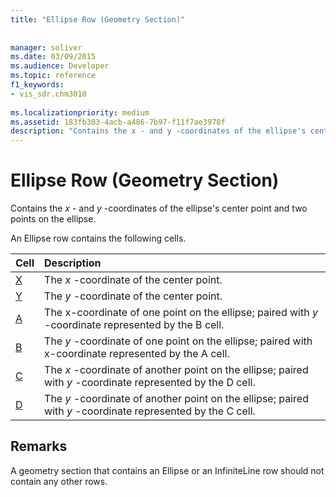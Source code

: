 ```yaml
---
title: "Ellipse Row (Geometry Section)"
 
 
manager: soliver
ms.date: 03/09/2015
ms.audience: Developer
ms.topic: reference
f1_keywords:
- vis_sdr.chm3010
 
ms.localizationpriority: medium
ms.assetid: 183fb303-4acb-a486-7b97-f11f7ae3978f
description: "Contains the x - and y -coordinates of the ellipse's center point and two points on the ellipse."
---
```


# Ellipse Row (Geometry Section)

Contains the  *x*  - and  *y*  -coordinates of the ellipse's center point and two points on the ellipse. 
  
An Ellipse row contains the following cells.
  
|**Cell**|**Description**|
|:-----|:-----|
|[X](x-cell-geometry-section.md) <br/> |The  *x*  -coordinate of the center point.  <br/> |
|[Y](y-cell-geometry-section.md) <br/> |The  *y*  -coordinate of the center point.  <br/> |
|[A](a-cell-geometry-section.md) <br/> |The x-coordinate of one point on the ellipse; paired with  *y*  -coordinate represented by the B cell.  <br/> |
|[B](b-cell-geometry-section.md) <br/> |The  *y*  -coordinate of one point on the ellipse; paired with x-coordinate represented by the A cell.  <br/> |
|[C](c-cell-geometry-section.md) <br/> |The  *x*  -coordinate of another point on the ellipse; paired with  *y*  -coordinate represented by the D cell.  <br/> |
|[D](d-cell-geometry-section.md) <br/> |The  *y*  -coordinate of another point on the ellipse; paired with  *y*  -coordinate represented by the C cell.  <br/> |
   
## Remarks

A geometry section that contains an Ellipse or an InfiniteLine row should not contain any other rows.
  

